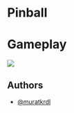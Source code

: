 
# Pinball



# Gameplay

<img src="--" width="auto">


## Authors

- [@muratkrdl](https://github.com/muratkrdl)

